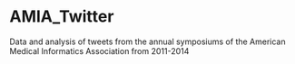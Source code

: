 AMIA_Twitter
============

Data and analysis of tweets from the annual symposiums of the American Medical Informatics Association from 2011-2014
